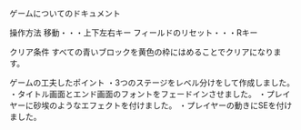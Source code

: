 ゲームについてのドキュメント

操作方法
移動・・・上下左右キー
フィールドのリセット・・・Rキー

クリア条件
すべての青いブロックを黄色の枠にはめることでクリアになります。

ゲームの工夫したポイント
・3つのステージをレベル分けをして作成しました。
・タイトル画面とエンド画面のフォントをフェードインさせました。
・プレイヤーに砂埃のようなエフェクトを付けました。
・プレイヤーの動きにSEを付けました。